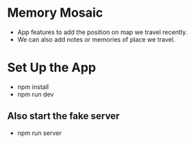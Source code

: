 # Memory Mosaic
- App features to add the position on map we travel recently.
- We can also add notes or memories of place we travel.


# Set Up the App
- npm install
- npm run dev
## Also start the fake server
- npm run server
